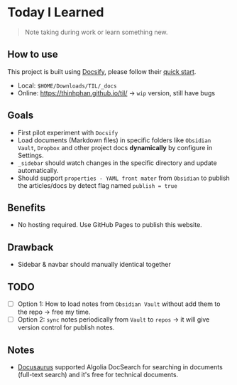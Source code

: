 # Today I Learned

> Note taking during work or learn something new.

## How to use

This project is built using [Docsify](https://docsify.js.org/), please follow their [quick start](https://docsify.js.org/#/quickstart).

- Local: `$HOME/Downloads/TIL/_docs`
- Online: <https://thinhphan.github.io/til/> -> `wip` version, still have bugs

## Goals

- First pilot experiment with `Docsify`
- Load documents (Markdown files) in specific folders like `Obsidian Vault`, `Dropbox` and other project docs **dynamically** by configure in Settings.
- `_sidebar` should watch changes in the specific directory and update automatically.
- Should support `properties - YAML front mater` from `Obsidian` to publish the articles/docs by detect flag named `publish = true`

## Benefits

- No hosting required. Use GitHub Pages to publish this website.

## Drawback

- Sidebar & navbar should manually identical together

## TODO

- [ ] Option 1: How to load notes from `Obsidian Vault` without add them to the repo -> free my time.
- [ ] Option 2: `sync` notes periodically from `Vault` to `repos` -> it will give version control for publish notes.

## Notes

- [Docusaurus](https://docusaurus.io/blog/releases/3.2) supported Algolia DocSearch for searching in documents (full-text search) and it's free for technical documents.

